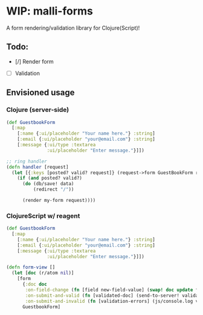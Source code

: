 # WIP: malli-forms

A form rendering/validation library for Clojure(Script)!

## Todo:

- [/] Render form
- [ ] Validation

## Envisioned usage

### Clojure (server-side)
```clojure
(def GuestbookForm
  [:map
    [:name {:ui/placeholder "Your name here."} :string]
    [:email {:ui/placeholder "your@email.com"} :string]
    [:message {:ui/type :textarea
               :ui/placeholder "Enter message."}]])

;; ring handler
(defn handler [request]
  (let [{:keys [posted? valid? request]} (request->form GuestBookForm request)]
    (if (and posted? valid?)
      (do (db/save! data)
          (redirect "/"))

      (render my-form request))))
```

### ClojureScript w/ reagent
```clojure
(def GuestbookForm
  [:map
    [:name {:ui/placeholder "Your name here."} :string]
    [:email {:ui/placeholder "your@email.com"} :string]
    [:message {:ui/type :textarea
               :ui/placeholder "Enter message."}]])

(defn form-view []
  (let [doc (r/atom nil)]
    [form
      {:doc doc
       :on-field-change (fn [field new-field-value] (swap! doc update field new-field-value))
       :on-submit-and-valid (fn [validated-doc] (send-to-server! validated-doc))
       :on-submit-and-invalid (fn [validation-errors] (js/console.log validation-errors))}
      GuestbookForm]
```
